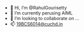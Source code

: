 - 👋 Hi, I’m @RahulGourisetty
- 🌱 I’m currently perusing AIML
- 💞️ I’m looking to collaborate on ...
- 📫 19BCS6014@cuchd.in

<!---
RahulGourisetty/RahulGourisetty is a ✨ special ✨ repository because its `README.md` (this file) appears on your GitHub profile.
You can click the Preview link to take a look at your changes.
--->
